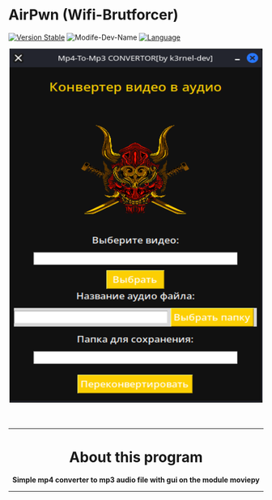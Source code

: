 # AirPwn (Wifi-Brutforcer)
[![Version Stable](https://img.shields.io/badge/version-stable-brightgreen)](https://github.com/K3rnel-Dev/KernelConvert)
![Modife-Dev-Name](https://img.shields.io/badge/ModifyRepoDev-K3rnel-yellow)
[![Language](https://img.shields.io/badge/Language-Python-e4181c.svg?labelColor=000000)](https://twitter.com/tyrrrz/status/1495972128977571848)
<div align="center">
<img src="https://github.com/K3rnel-Dev/KernelConvert/blob/main/screens/k.png" width='500px' height='700px' alt="Mirai">
<br><br>
<img src="https://readme-typing-svg.demolab.com?font=Fira+Code&size=30&pause=320&width=500&lines=Kernel+Convert;Simply+Convertor;MP4+TO+MP3" alt="">
<hr>
<h1>About this program</h1>
<strong>Simple mp4 converter to mp3 audio file with gui on the module moviepy</strong>


---

